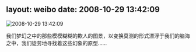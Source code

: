 layout: weibo
date: 2008-10-29 13:42:09
---
<meta name="referrer" content="no-referrer" />

<img src="/images/renren.ico" style="float: left;"/>2008-10-29 13:42:09

我们梦幻之中的那些模模糊糊的欺人的图景，以变换莫测的形式漂浮于我们的脑海之中，我们徒劳地寻找着这些幻象的原型……

